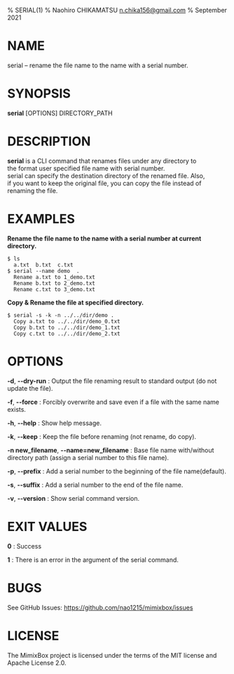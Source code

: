 % SERIAL(1)
% Naohiro CHIKAMATSU <n.chika156@gmail.com>
% September 2021

# NAME

serial – rename the file name to the name with a serial number.

# SYNOPSIS

**serial** [OPTIONS] DIRECTORY_PATH

# DESCRIPTION
**serial** is a CLI command that renames files under any directory to  
the format user specified file name with serial number.  
serial can specify the destination directory of the renamed file. Also,  
if you want to keep the original file, you can copy the file instead of  
renaming the file.

# EXAMPLES
**Rename the file name to the name with a serial number at current directory.**  

    $ ls  
      a.txt  b.txt  c.txt  
    $ serial --name demo  .  
      Rename a.txt to 1_demo.txt  
      Rename b.txt to 2_demo.txt  
      Rename c.txt to 3_demo.txt

**Copy & Rename the file at specified directory.**  

    $ serial -s -k -n ../../dir/demo .  
      Copy a.txt to ../../dir/demo_0.txt  
      Copy b.txt to ../../dir/demo_1.txt  
      Copy c.txt to ../../dir/demo_2.txt

# OPTIONS
**-d**, **--dry-run**
:   Output the file renaming result to standard output (do not update the file).

**-f**, **--force**
:   Forcibly overwrite and save even if a file with the same name exists.

**-h**, **--help**
:   Show help message.

**-k**, **--keep**
:   Keep the file before renaming (not rename, do copy).

**-n new_filename**, **--name=new_filename**
:   Base file name with/without directory path (assign a serial number to this file name).

**-p**, **--prefix**
:   Add a serial number to the beginning of the file name(default).

**-s**, **--suffix**
:   Add a serial number to the end of the file name.

**-v**, **--version**
:   Show serial command version.

# EXIT VALUES
**0**
:   Success

**1**
:   There is an error in the argument of the serial command.

# BUGS
See GitHub Issues: https://github.com/nao1215/mimixbox/issues

# LICENSE
The MimixBox project is licensed under the terms of the MIT license and Apache License 2.0.